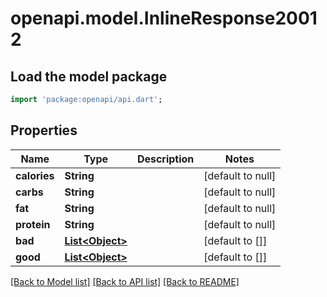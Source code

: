 # openapi.model.InlineResponse20012

## Load the model package
```dart
import 'package:openapi/api.dart';
```

## Properties
Name | Type | Description | Notes
------------ | ------------- | ------------- | -------------
**calories** | **String** |  | [default to null]
**carbs** | **String** |  | [default to null]
**fat** | **String** |  | [default to null]
**protein** | **String** |  | [default to null]
**bad** | [**List&lt;Object&gt;**](Object.md) |  | [default to []]
**good** | [**List&lt;Object&gt;**](Object.md) |  | [default to []]

[[Back to Model list]](../README.md#documentation-for-models) [[Back to API list]](../README.md#documentation-for-api-endpoints) [[Back to README]](../README.md)


